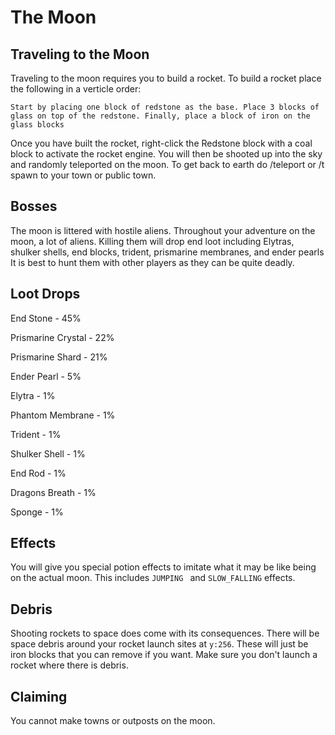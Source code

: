 # The Moon

## Traveling to the Moon
Traveling to the moon requires you to build a rocket. To build a rocket place the following in a verticle order: 

`Start by placing one block of redstone as the base. Place 3 blocks of glass on top of the redstone. Finally, place a block of iron on the glass blocks`

Once you have built the rocket, right-click the Redstone block with a coal block to activate the rocket engine. You will then be shooted up into the sky and randomly teleported on the moon. To get back to earth do /teleport or /t spawn to your town or public town. 


## Bosses
The moon is littered with hostile aliens. Throughout your adventure on the moon, a lot of aliens. Killing them will drop end loot including Elytras, shulker shells, end blocks, trident, prismarine membranes, and ender pearls It is best to hunt them with other players as they can be quite deadly. 

## Loot Drops
End Stone - 45%

Prismarine Crystal - 22%

Prismarine Shard - 21%

Ender Pearl - 5% 

Elytra - 1%

Phantom Membrane - 1% 

Trident - 1%

Shulker Shell - 1%

End Rod - 1%

Dragons Breath - 1%

Sponge - 1%

## Effects
You will give you special potion effects to imitate what it may be like being on the actual moon. This includes `JUMPING ` and `SLOW_FALLING` effects.

## Debris
Shooting rockets to space does come with its consequences. There will be space debris around your rocket launch sites at  `y:256`. These will just be iron blocks that you can remove if you want. Make sure you don't launch a rocket where there is debris. 

## Claiming
You cannot make towns or outposts on the moon. 